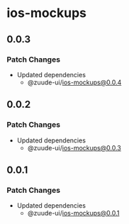 # ios-mockups

## 0.0.3

### Patch Changes

- Updated dependencies
  - @zuude-ui/ios-mockups@0.0.4

## 0.0.2

### Patch Changes

- Updated dependencies
  - @zuude-ui/ios-mockups@0.0.3

## 0.0.1

### Patch Changes

- Updated dependencies
  - @zuude-ui/ios-mockups@0.0.1

